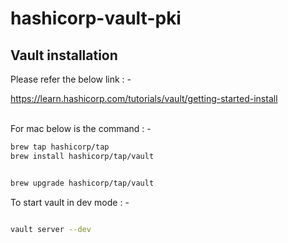 # hashicorp-vault-pki


## Vault installation 

Please refer the below link : -

https://learn.hashicorp.com/tutorials/vault/getting-started-install

<br>
For mac below is the command : -

```sh
brew tap hashicorp/tap
brew install hashicorp/tap/vault


brew upgrade hashicorp/tap/vault
```


To start vault in dev mode : -

```sh

vault server --dev

```
